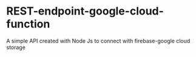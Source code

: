 # REST-endpoint-google-cloud-function
A simple API created with Node Js to connect with firebase-google cloud storage
